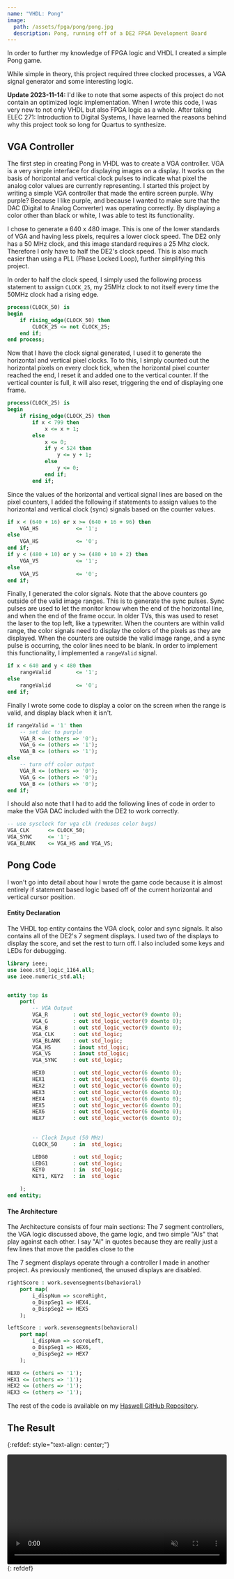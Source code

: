 ```yaml
---
name: "VHDL: Pong"
image:
  path: /assets/fpga/pong/pong.jpg
  description: Pong, running off of a DE2 FPGA Development Board
---
```


In order to further my knowledge of FPGA logic and VHDL I created a simple Pong game.

While simple in theory, this project required three clocked processes, a VGA signal generator and some interesting logic. 

**Update 2023-11-14:** I'd like to note that some aspects of this project do not contain an optimized logic implementation. When I wrote this code, I was very new to not only VHDL but also FPGA logic as a whole. After taking ELEC 271: Introduction to Digital Systems, I have learned the reasons behind why this project took so long for Quartus to synthesize. 

## VGA Controller
The first step in creating Pong in VHDL was to create a VGA controller. VGA is a very simple interface for displaying images on a display. It works on the basis of horizontal and vertical clock pulses to indicate what pixel the analog color values are currently representing.
I started this project by writing a simple VGA controller that made the entire screen purple. Why purple? Because I like purple, and because I wanted to make sure that the DAC (Digital to Analog Converter) was operating correctly. By displaying a color other than black or white, I was able to test its functionality.

I chose to generate a 640 x 480 image. This is one of the lower standards of VGA and having less pixels, requires a lower clock speed. The DE2 only has a 50 MHz clock, and this image standard requires a 25 Mhz clock. Therefore I only have to half the DE2's clock speed. This is also much easier than using a PLL (Phase Locked Loop), further simplifying this project.

In order to half the clock speed, I simply used the following process statement to assign `CLOCK_25`, my 25MHz clock to not itself every time the 50MHz clock had a rising edge. 

```vhdl
process(CLOCK_50) is
begin
	if rising_edge(CLOCK_50) then
		CLOCK_25 <= not CLOCK_25;
	end if;
end process;
```

Now that I have the clock signal generated, I used it to generate the horizontal and vertical pixel clocks. To to this, I simply counted out the horizontal pixels on every clock tick, when the horizontal pixel counter reached the end, I reset it and added one to the vertical counter. If the vertical counter is full, it will also reset, triggering the end of displaying one frame.

```vhdl
process(CLOCK_25) is
begin
	if rising_edge(CLOCK_25) then
		if x < 799 then
			x <= x + 1;
		else
			x <= 0;
			if y < 524 then
				y <= y + 1;
			else
				y <= 0;
			end if;
		end if;
```

Since the values of the horizontal and vertical signal lines are based on the pixel counters, I added the following if statements to assign values to the horizontal and vertical clock (sync) signals based on the counter values.

```vhdl
if x < (640 + 16) or x >= (640 + 16 + 96) then
	VGA_HS            <= '1';
else
	VGA_HS            <= '0';
end if;
if y < (480 + 10) or y >= (480 + 10 + 2) then
	VGA_VS            <= '1';
else
	VGA_VS            <= '0';
end if;
```

Finally, I generated the color signals. Note that the above counters go outside of the valid image ranges. This is to generate the sync pulses. Sync pulses are used to let the monitor know when the end of the horizontal line, and when the end of the frame occur. In older TVs, this was used to reset the laser to the top left, like a typewriter.
When the counters are within valid range, the color signals need to display the colors of the pixels as they are displayed. When the counters are outside the valid image range, and a sync pulse is occurring, the color lines need to be blank. In order to implement this functionality, I implemented a `rangeValid` signal.

```vhdl
if x < 640 and y < 480 then
	rangeValid        <= '1';
else
	rangeValid        <= '0';
end if;
```

Finally I wrote some code to display a color on the screen when the range is valid, and display black when it isn't.
```vhdl
if rangeValid = '1' then
	-- set dac to purple
	VGA_R <= (others => '0');
	VGA_G <= (others => '1');
	VGA_B <= (others => '1');
else
	-- turn off color output
	VGA_R <= (others => '0');
	VGA_G <= (others => '0');
	VGA_B <= (others => '0');
end if;
```

I should also note that I had to add the following lines of code in order to make the VGA DAC included with the DE2 to work correctly.

```vhdl
-- use sysclock for vga clk (reduses color bugs)
VGA_CLK      <= CLOCK_50;
VGA_SYNC     <= '1';
VGA_BLANK    <= VGA_HS and VGA_VS;
```

## Pong Code
I won't go into detail about how I wrote the game code because it is almost entirely if statement based logic based off of the current horizontal and vertical cursor position.

#### Entity Declaration
The VHDL top entity contains the VGA clock, color and sync signals. It also contains all of the DE2's 7 segment displays. I used two of the displays to display the score, and set the rest to turn off. I also included some keys and LEDs for debugging.

```vhdl
library ieee;
use ieee.std_logic_1164.all;
use ieee.numeric_std.all;


entity top is
    port(
        -- VGA Output
        VGA_R        : out std_logic_vector(9 downto 0);
        VGA_G        : out std_logic_vector(9 downto 0);
        VGA_B        : out std_logic_vector(9 downto 0);
        VGA_CLK      : out std_logic;
        VGA_BLANK    : out std_logic;
        VGA_HS       : inout std_logic;
        VGA_VS       : inout std_logic;
        VGA_SYNC     : out std_logic;

        HEX0         : out std_logic_vector(6 downto 0);
        HEX1         : out std_logic_vector(6 downto 0);
        HEX2         : out std_logic_vector(6 downto 0);
        HEX3         : out std_logic_vector(6 downto 0);
        HEX4         : out std_logic_vector(6 downto 0);
        HEX5         : out std_logic_vector(6 downto 0);
        HEX6         : out std_logic_vector(6 downto 0);
        HEX7         : out std_logic_vector(6 downto 0);
        
		
        -- Clock Input (50 MHz)
		CLOCK_50     : in  std_logic;

        LEDG0        : out std_logic;
        LEDG1        : out std_logic;
        KEY0         : in  std_logic;
        KEY1, KEY2   : in  std_logic

    );
end entity;
```


#### The Architecture

The Architecture consists of four main sections: The 7 segment controllers, the VGA logic discussed above, the game logic, and two simple "AIs" that play against each other. I say "AI" in quotes because they are really just a few lines that move the paddles close to the 

The 7 segment displays operate through a controller I made in another project. As previously mentioned, the unused displays are disabled.

```vhdl
rightScore : work.sevensegments(behavioral)
	port map(
		i_dispNum => scoreRight,
		o_DispSeg1 => HEX4,
		o_DispSeg2 => HEX5
	);

leftScore : work.sevensegments(behavioral)
	port map(
		i_dispNum => scoreLeft,
		o_DispSeg1 => HEX6,
		o_DispSeg2 => HEX7
	);

HEX0 <= (others => '1');
HEX1 <= (others => '1');
HEX2 <= (others => '1');
HEX3 <= (others => '1');
```

The rest of the code is available on my [Haswell GitHub Repository](https://github.com/Jchisholm204/Hazwell/tree/main/DE2_testing%20-%20VGA).

## The Result

{:refdef: style="text-align: center;"}
<div class="container">
  <div class="video">
    <video controls muted style="border-radius: 4px;" width="100%" preload="auto">
      <source src="/assets/fpga/pong/pong.mp4" type="video/mp4">
      Your browser does not support the video tag.
    </video>
  </div>
</div>
{: refdef}